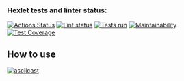 ### Hexlet tests and linter status:
[![Actions Status](https://github.com/DS85/python-project-lvl2/workflows/hexlet-check/badge.svg)](https://github.com/DS85/python-project-lvl2/actions)
[![Lint status](https://github.com/DS85/python-project-lvl2/workflows/lint-check/badge.svg)](https://github.com/DS85/python-project-lvl2/actions)
[![Tests run](https://github.com/DS85/python-project-lvl2/workflows/tests-run/badge.svg)](https://github.com/DS85/python-project-lvl2/actions)
[![Maintainability](https://api.codeclimate.com/v1/badges/53bd63a76bfd13ebe029/maintainability)](https://codeclimate.com/github/DS85/python-project-lvl2/maintainability)
[![Test Coverage](https://api.codeclimate.com/v1/badges/53bd63a76bfd13ebe029/test_coverage)](https://codeclimate.com/github/DS85/python-project-lvl2/test_coverage)

## How to use
[![asciicast](https://asciinema.org/a/QbR78rAoXFw7HilPmoQ2GfHkP.svg)](https://asciinema.org/a/QbR78rAoXFw7HilPmoQ2GfHkP)

